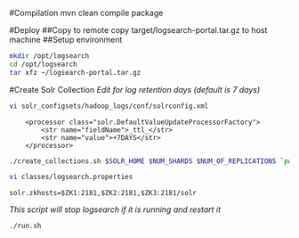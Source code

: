 <!--
{% comment %}
Licensed to the Apache Software Foundation (ASF) under one or more
contributor license agreements.  See the NOTICE file distributed with
this work for additional information regarding copyright ownership.
The ASF licenses this file to you under the Apache License, Version 2.0
(the "License"); you may not use this file except in compliance with
the License.  You may obtain a copy of the License at

http://www.apache.org/licenses/LICENSE-2.0

Unless required by applicable law or agreed to in writing, software
distributed under the License is distributed on an "AS IS" BASIS,
WITHOUT WARRANTIES OR CONDITIONS OF ANY KIND, either express or implied.
See the License for the specific language governing permissions and
limitations under the License.
{% endcomment %}
-->

#Compilation
mvn clean compile package

#Deploy
##Copy to remote
copy target/logsearch-portal.tar.gz to host machine
##Setup environment
```bash
mkdir /opt/logsearch
cd /opt/logsearch
tar xfz ~/logsearch-portal.tar.gz 
```
#Create Solr Collection
*Edit for log retention days (default is 7 days)*
```bash
vi solr_configsets/hadoop_logs/conf/solrconfig.xml
```
```
    <processor class="solr.DefaultValueUpdateProcessorFactory">
        <str name="fieldName">_ttl_</str>
        <str name="value">+7DAYS</str>
    </processor>
```
```bash
./create_collections.sh $SOLR_HOME $NUM_SHARDS $NUM_OF_REPLICATIONS `pwd`/solr_configsets
```
```bash
vi classes/logsearch.properties
```
```
solr.zkhosts=$ZK1:2181,$ZK2:2181,$ZK3:2181/solr
```
*This script will stop logsearch if it is running and restart it*
```bash
./run.sh
```
